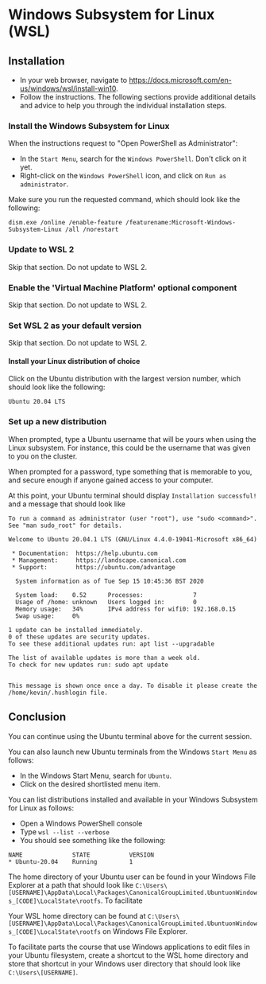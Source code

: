 # Windows Subsystem for Linux (WSL)

## Installation

- In your web browser, navigate to <https://docs.microsoft.com/en-us/windows/wsl/install-win10>.
- Follow the instructions.
  The following sections provide additional details and advice to help you through the individual installation steps.

### Install the Windows Subsystem for Linux

When the instructions request to "Open PowerShell as Administrator":

- In the `Start Menu`, search for the `Windows PowerShell`. Don't click on it yet.
- Right-click on the `Windows PowerShell` icon, and click on `Run as administrator`.

Make sure you run the requested command, which should look like the following:

```
dism.exe /online /enable-feature /featurename:Microsoft-Windows-Subsystem-Linux /all /norestart
```

### Update to WSL 2

Skip that section.
Do not update to WSL 2.

### Enable the 'Virtual Machine Platform' optional component

Skip that section.
Do not update to WSL 2.

### Set WSL 2 as your default version

Skip that section.
Do not update to WSL 2.

#### Install your Linux distribution of choice

Click on the Ubuntu distribution with the largest version number, which should look like the following:

```
Ubuntu 20.04 LTS
```

### Set up a new distribution

When prompted, type a Ubuntu username that will be yours when using the Linux subsystem.
For instance, this could be the username that was given to you on the cluster.

When prompted for a password, type something that is memorable to you, and secure enough if anyone gained access to your computer.

At this point, your Ubuntu terminal should display `Installation successful!` and a message that should look like

```
To run a command as administrator (user "root"), use "sudo <command>".
See "man sudo_root" for details.

Welcome to Ubuntu 20.04.1 LTS (GNU/Linux 4.4.0-19041-Microsoft x86_64)

 * Documentation:  https://help.ubuntu.com
 * Management:     https://landscape.canonical.com
 * Support:        https://ubuntu.com/advantage

  System information as of Tue Sep 15 10:45:36 BST 2020

  System load:    0.52      Processes:              7
  Usage of /home: unknown   Users logged in:        0
  Memory usage:   34%       IPv4 address for wifi0: 192.168.0.15
  Swap usage:     0%

1 update can be installed immediately.
0 of these updates are security updates.
To see these additional updates run: apt list --upgradable

The list of available updates is more than a week old.
To check for new updates run: sudo apt update


This message is shown once once a day. To disable it please create the
/home/kevin/.hushlogin file.
```

## Conclusion

You can continue using the Ubuntu terminal above for the current session.

You can also launch new Ubuntu terminals from the Windows `Start Menu` as follows:

- In the Windows Start Menu, search for `Ubuntu`.
- Click on the desired shortlisted menu item.

You can list distributions installed and available in your Windows Subsystem for Linux as follows:

- Open a Windows PowerShell console
- Type `wsl --list --verbose`
- You should see something like the following:

```
NAME              STATE           VERSION
* Ubuntu-20.04    Running         1
```

The home directory of your Ubuntu user can be found in your Windows File Explorer at a path that should look like `C:\Users\[USERNAME]\AppData\Local\Packages\CanonicalGroupLimited.UbuntuonWindows_[CODE]\LocalState\rootfs`.
To facilitate

Your WSL home directory can be found at `C:\Users\[USERNAME]\AppData\Local\Packages\CanonicalGroupLimited.UbuntuonWindows_[CODE]\LocalState\rootfs` on Windows File Explorer.

To facilitate parts the course that use Windows applications to edit files in your Ubuntu filesystem, create a shortcut to the WSL home directory and store that shortcut in your Windows user directory that should look like `C:\Users\[USERNAME]`.
